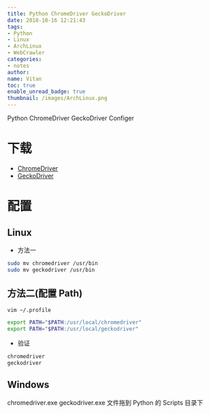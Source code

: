 ```yaml
---
title: Python ChromeDriver GeckoDriver
date: 2018-10-16 12:21:43
tags:
- Python
- Linux
- ArchLinux
- WebCrawler
categories:
- notes
author:
name: Vitan
toc: true
enable_unread_badge: true
thumbnail: /images/ArchLinux.png
---
```

 Python ChromeDriver GeckoDriver Configer
<!--more-->
# 下载
- [ChromeDriver](http://chromedriver.chromium.org/downloads)
- [GeckoDriver](https://github.com/mozilla/geckodriver/releases)

# 配置
## Linux

- 方法一

```sh
sudo mv chromedriver /usr/bin
sudo mv geckodriver /usr/bin
```

## 方法二(配置 Path)
```sh
vim ~/.profile

export PATH="$PATH:/usr/local/chromedriver"
export PATH="$PATH:/usr/local/geckodriver"
```

- 验证

```sh terminal
chromedriver
geckodriver
```

## Windows
chromedriver.exe geckodriver.exe 文件拖到 Python 的 Scripts 目录下
